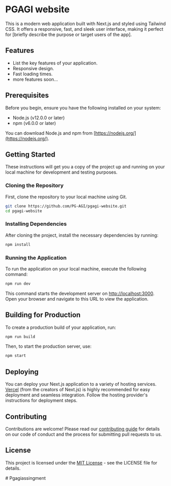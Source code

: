 

# PGAGI website

This is a modern web application built with Next.js and styled using Tailwind CSS. It offers a responsive, fast, and sleek user interface, making it perfect for [briefly describe the purpose or target users of the app].

## Features

- List the key features of your application.
- Responsive design.
- Fast loading times.
- more features soon...

## Prerequisites

Before you begin, ensure you have the following installed on your system:
- Node.js (v12.0.0 or later)
- npm (v6.0.0 or later)

You can download Node.js and npm from [https://nodejs.org/](https://nodejs.org/).

## Getting Started

These instructions will get you a copy of the project up and running on your local machine for development and testing purposes.

### Cloning the Repository

First, clone the repository to your local machine using Git.

```bash
git clone https://github.com/PG-AGI/pgagi-website.git
cd pgagi-website
```

### Installing Dependencies

After cloning the project, install the necessary dependencies by running:

```bash
npm install
```

### Running the Application

To run the application on your local machine, execute the following command:

```bash
npm run dev
```

This command starts the development server on [http://localhost:3000](http://localhost:3000). Open your browser and navigate to this URL to view the application.

## Building for Production

To create a production build of your application, run:

```bash
npm run build
```

Then, to start the production server, use:

```bash
npm start
```

## Deploying

You can deploy your Next.js application to a variety of hosting services. [Vercel](https://vercel.com/) (from the creators of Next.js) is highly recommended for easy deployment and seamless integration. Follow the hosting provider's instructions for deployment steps.

## Contributing

Contributions are welcome! Please read our [contributing guide](LINK_TO_CONTRIBUTING_GUIDE) for details on our code of conduct and the process for submitting pull requests to us.

## License

This project is licensed under the [MIT License](LICENSE) - see the LICENSE file for details.

#   P g a g i a s s i n g m e n t  
 